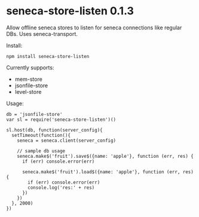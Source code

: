 # seneca-store-listen 0.1.3

Allow offline seneca stores to listen for seneca connections like regular DBs.
Uses seneca-transport.

Install:
```
npm install seneca-store-listen
```

Currently supports:
- mem-store
- jsonfile-store
- level-store

Usage:
```
db = 'jsonfile-store'
var sl = require('seneca-store-listen')()

sl.host(db, function(server_config){
  setTimeout(function(){
    seneca = seneca.client(server_config)

    // sample db usage
    seneca.make$('fruit').save$({name: 'apple'}, function (err, res) {
      if (err) console.error(err)

      seneca.make$('fruit').load$({name: 'apple'}, function (err, res) {
        if (err) console.error(err)
        console.log('res:' + res)
      })
    })
  }, 2000)
})
```